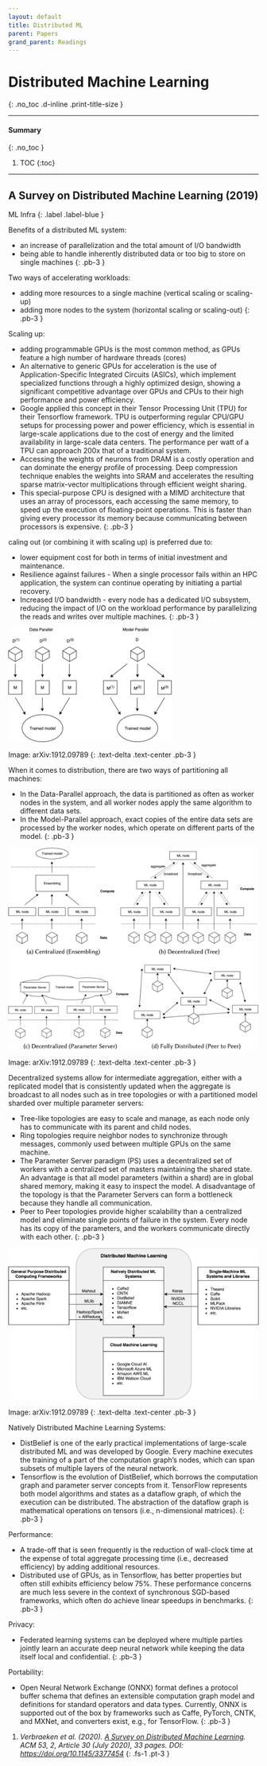 ```yaml
---
layout: default
title: Distributed ML
parent: Papers
grand_parent: Readings
---
```


# Distributed Machine Learning
{: .no_toc .d-inline .print-title-size }

---

#### Summary 
{: .no_toc }

1. TOC
{:toc}

---

## A Survey on Distributed Machine Learning (2019)

ML Infra
{: .label .label-blue }


Benefits of a distributed ML system:
- an increase of parallelization and the total amount of I/O bandwidth
- being able to handle inherently distributed data or too big to store on single machines
{: .pb-3 }


Two ways of accelerating workloads: 
- adding more resources to a single machine (vertical scaling or scaling-up)
- adding more nodes to the system (horizontal scaling or scaling-out)
{: .pb-3 }


Scaling up:
- adding programmable GPUs is the most common method, as GPUs feature a high number of hardware threads (cores)
- An alternative to generic GPUs for acceleration is the use of Application-Specific Integrated Circuits (ASICs), which implement specialized functions through a highly optimized design, showing a significant competitive advantage over GPUs and CPUs to their high performance and power efficiency.
- Google applied this concept in their Tensor Processing Unit (TPU) for their Tensorflow framework. TPU is outperforming regular CPU/GPU setups for processing power and power efficiency, which is essential in large-scale applications due to the cost of energy and the limited availability in large-scale data centers. The performance per watt of a TPU can approach 200x that of a traditional system.
- Accessing the weights of neurons from DRAM is a costly operation and can dominate the energy profile of processing. Deep compression technique enables the weights into SRAM and accelerates the resulting sparse matrix-vector multiplications through efficient weight sharing.
- This special-purpose CPU is designed with a MIMD architecture that uses an array of processors, each accessing the same memory, to speed up the execution of floating-point operations. This is faster than giving every processor its memory because communicating between processors is expensive. 
{: .pb-3 }


caling out (or combining it with scaling up) is preferred due to:
- lower equipment cost for both in terms of initial investment and maintenance.
- Resilience against failures - When a single processor fails within an HPC application, the system can continue operating by initiating a partial recovery. 
- Increased I/O bandwidth - every node has a dedicated I/O subsystem, reducing the impact of I/O on the workload performance by parallelizing the reads and writes over multiple machines.
{: .pb-3 }


<div class="reading_img_container">
    <img src = "/assets/images/dml-survey-img1.jpg">
</div>

Image: arXiv:1912.09789
{: .text-delta .text-center .pb-3 }


When it comes to distribution, there are two ways of partitioning all machines:
- In the Data-Parallel approach, the data is partitioned as often as worker nodes in the system, and all worker nodes apply the same algorithm to different data sets.
- In the Model-Parallel approach, exact copies of the entire data sets are processed by the worker nodes, which operate on different parts of the model.
{: .pb-3 }


<div class="reading_img_container">
    <img src = "/assets/images/dml-survey-img2.jpg">
</div>

Image: arXiv:1912.09789
{: .text-delta .text-center .pb-3 }


Decentralized systems allow for intermediate aggregation, either with a replicated model that is consistently updated when the aggregate is broadcast to all nodes such as in tree topologies or with a partitioned model sharded over multiple parameter servers:
- Tree-like topologies are easy to scale and manage, as each node only has to communicate with its parent and child nodes.
- Ring topologies require neighbor nodes to synchronize through messages, commonly used between multiple GPUs on the same machine.
- The Parameter Server paradigm (PS) uses a decentralized set of workers with a centralized set of masters maintaining the shared state. An advantage is that all model parameters (within a shard) are in global shared memory, making it easy to inspect the model. A disadvantage of the topology is that the Parameter Servers can form a bottleneck because they handle all communication.
- Peer to Peer topologies provide higher scalability than a centralized model and eliminate single points of failure in the system. Every node has its copy of the parameters, and the workers communicate directly with each other.
{: .pb-3 }


<div class="reading_img_container">
    <img src = "/assets/images/dml-survey-img3.jpg">
</div>

Image: arXiv:1912.09789
{: .text-delta .text-center .pb-3 }


Natively Distributed Machine Learning Systems:
- DistBelief is one of the early practical implementations of large-scale distributed ML and was developed by Google. Every machine executes the training of a part of the computation graph’s nodes, which can span subsets of multiple layers of the neural network.
- Tensorflow is the evolution of DistBelief, which borrows the computation graph and parameter server concepts from it. TensorFlow represents both model algorithms and states as a dataflow graph, of which the execution can be distributed. The abstraction of the dataflow graph is mathematical operations on tensors (i.e., n-dimensional matrices).
{: .pb-3 }


Performance:
- A trade-off that is seen frequently is the reduction of wall-clock time at the expense of total aggregate processing time (i.e., decreased efficiency) by adding additional resources.
- Distributed use of GPUs, as in Tensorflow, has better properties but often still exhibits efficiency below 75%. These performance concerns are much less severe in the context of synchronous SGD-based frameworks, which often do achieve linear speedups in benchmarks.
{: .pb-3 }


Privacy:
- Federated learning systems can be deployed where multiple parties jointly learn an accurate deep neural network while keeping the data itself local and confidential.
{: .pb-3 }


Portability:
- Open Neural Network Exchange (ONNX) format defines a protocol buffer schema that defines an extensible computation graph model and definitions for standard operators and data types. Currently, ONNX is supported out of the box by frameworks such as Caffe, PyTorch, CNTK, and MXNet, and converters exist, e.g., for TensorFlow.
{: .pb-3 }


1. *Verbraeken et al. (2020). [A Survey on Distributed Machine Learning](https://arxiv.org/abs/1912.09789). ACM 53, 2, Article 30 (July 2020), 33 pages. DOI: https://doi.org/10.1145/3377454*
{: .fs-1 .pt-3 }
